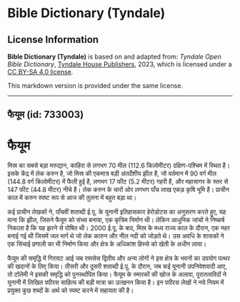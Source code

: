 # Bible Dictionary (Tyndale)

## License Information

**Bible Dictionary (Tyndale)** is based on and adapted from: _Tyndale Open Bible Dictionary_, [Tyndale House Publishers](https://tyndaleopenresources.com/), 2023, which is licensed under a [CC BY-SA 4.0 license](https://creativecommons.org/licenses/by-sa/4.0/legalcode.en).

This markdown version is provided under the same license.



--------------------------------

## फैयूम (id: 733003)

फैयूम
=====

मिस्र का सबसे बड़ा मरुद्यान, काहिरा से लगभग 70 मील (112\.6 किलोमीटर) दक्षिण\-पश्चिम में स्थित है। इसके केंद्र में लेक करुन है, जो मिस्र की एकमात्र बड़ी अंतर्देशीय झील है, जो वर्तमान में 90 वर्ग मील (144\.8 वर्ग किलोमीटर) में फैली हुई है, लगभग 17 फीट (5\.2 मीटर) गहरी है, और महासागर के स्तर से 147 फीट (44\.8 मीटर) नीचे है। लेक करुन के चारों ओर लगभग पाँच लाख एकड़ कृषि भूमि है। प्राचीन काल में करुन स्पष्ट रूप से आज की तुलना में बहुत बड़ा था।

कई प्राचीन लेखकों ने, पाँचवीं शताब्दी ई.पू. के यूनानी इतिहासकार हेरोडोटस का अनुसरण करते हुए, यह माना कि झील, जिसने फैयूम को संभव बनाया, एक कृत्रिम निर्माण थी। लेकिन आधुनिक जांचों ने निष्कर्ष निकाला है कि यह झरने से पोषित थी। 2000 ई.पू. के बाद, मिस्र के मध्य राज्य काल के दौरान, एक नहर बनाई गई थी जिसमें जल मार्ग थे जो लेक कारुन और नील नदी को जोड़ते थे। उस अवधि के शासकों ने एक सिंचाई प्रणाली का भी निर्माण किया और क्षेत्र के अधिकांश हिस्से को खेती के अधीन लाया।

फैयूम की समृद्धि में गिरावट आई जब रामसेस द्वितीय और अन्य लोगों ने इस क्षेत्र के भवनों का उपयोग पत्थर की खदानों के लिए किया। तीसरी और दूसरी शताब्दी ई.पू. के दौरान, जब कई यूनानी उपनिवेशवादी आए, तो टॉलेमी ने इसकी समृद्धि को पुनर्स्थापित किया। फैयूम के स्मारकों की खोज के अलावा, पुरातत्वविदों ने यूनानी में लिखित पपीरस साहित्य की बड़ी मात्रा का उत्खनन किया है। इन पपीरस लेखों ने नये नियम में प्रयुक्त कुछ शब्दों के अर्थ को स्पष्ट करने में सहायता की है।



